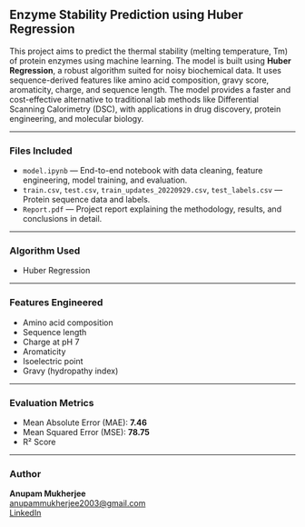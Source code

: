 ## Enzyme Stability Prediction using Huber Regression

This project aims to predict the thermal stability (melting temperature, Tm) of protein enzymes using machine learning. The model is built using **Huber Regression**, a robust algorithm suited for noisy biochemical data. It uses sequence-derived features like amino acid composition, gravy score, aromaticity, charge, and sequence length. The model provides a faster and cost-effective alternative to traditional lab methods like Differential Scanning Calorimetry (DSC), with applications in drug discovery, protein engineering, and molecular biology.

---

### Files Included

- `model.ipynb` — End-to-end notebook with data cleaning, feature engineering, model training, and evaluation.
- `train.csv`, `test.csv`, `train_updates_20220929.csv`, `test_labels.csv` — Protein sequence data and labels.
- `Report.pdf` — Project report explaining the methodology, results, and conclusions in detail.

---

### Algorithm Used

- Huber Regression

---

### Features Engineered

- Amino acid composition
- Sequence length
- Charge at pH 7
- Aromaticity
- Isoelectric point
- Gravy (hydropathy index)

---

### Evaluation Metrics

- Mean Absolute Error (MAE): **7.46**
- Mean Squared Error (MSE): **78.75**
- R² Score

---

### Author

**Anupam Mukherjee**  
anupammukherjee2003@gmail.com  
[LinkedIn](https://linkedin.com/in/anupammukherjee03)
